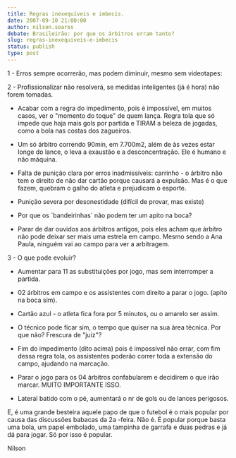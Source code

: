 ```yaml
---
title: Regras inexequíveis e imbecis.
date: 2007-09-10 21:00:00
author: nilson.soares
debate: Brasileirão: por que os árbitros erram tanto?
slug: regras-inexequiveis-e-imbecis
status: publish 
type: post
---
```


1 - Erros sempre ocorrerão, mas podem diminuir, mesmo sem videotapes:  

2 - Profissionalizar não resolverá, se medidas inteligentes (já é hora) não forem tomadas.  

- Acabar com a regra do impedimento, pois é impossível, em muitos casos, ver o "momento do toque" de quem lança. Regra tola que só impede que haja mais gols por partida e TIRAM a beleza de jogadas, como a bola nas costas dos zagueiros.   

- Um só árbitro correndo 90min, em 7.700m2, além de às vezes estar longe do lance, o leva a exaustão e a desconcentração. Ele é humano e não máquina.  

- Falta de punição clara por erros inadmissíveis: carrinho - o árbitro não tem o direito de não dar cartão porque causará a expulsão. Mas é o que fazem, quebram o galho do atleta e prejudicam o esporte.  

- Punição severa por desonestidade (difícil de provar, mas existe)  

- Por que os ´bandeirinhas´ não podem ter um apito na boca?   

- Parar de dar ouvidos aos árbitros antigos, pois eles acham que árbitro não pode deixar ser mais uma estrela em campo. Mesmo sendo a Ana Paula, ninguém vai ao campo para ver a arbitragem.   

3 - O que pode evoluir?  

- Aumentar para 11 as substituições por jogo, mas sem interromper a partida.  

- 02 árbitros em campo e os assistentes com direito a parar o jogo. (apito na boca sim).  

- Cartão azul - o atleta fica fora por 5 minutos, ou o amarelo ser assim.  

- O técnico pode ficar sim, o tempo que quiser na sua área técnica. Por que não? Frescura de "juiz"?  

- Fim do impedimento (dito acima) pois é impossível não errar, com fim dessa regra tola, os assistentes poderão correr toda a extensão do campo, ajudando na marcação.  

- Parar o jogo para os 04 árbitros confabularem e decidirem o que irão marcar. MUITO IMPORTANTE ISSO.  

- Lateral batido com o pé, aumentará o nr de gols ou de lances perigosos.  

 E, é uma grande besteira aquele papo de que o futebol é o mais popular por causa das discussões babacas da 2a -feira. Não é. É popular porque basta uma bola, um papel embolado, uma tampinha de garrafa e duas pedras e já dá para jogar. Só por isso é popular.  

Nilson
